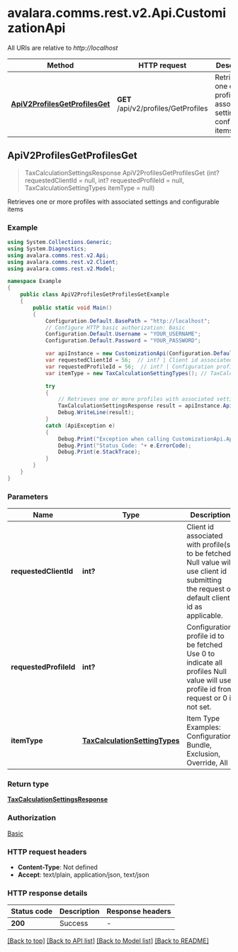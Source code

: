 # avalara.comms.rest.v2.Api.CustomizationApi

All URIs are relative to *http://localhost*

Method | HTTP request | Description
------------- | ------------- | -------------
[**ApiV2ProfilesGetProfilesGet**](CustomizationApi.md#apiv2profilesgetprofilesget) | **GET** /api/v2/profiles/GetProfiles | Retrieves one or more profiles with associated settings and configurable items



## ApiV2ProfilesGetProfilesGet

> TaxCalculationSettingsResponse ApiV2ProfilesGetProfilesGet (int? requestedClientId = null, int? requestedProfileId = null, TaxCalculationSettingTypes itemType = null)

Retrieves one or more profiles with associated settings and configurable items

### Example

```csharp
using System.Collections.Generic;
using System.Diagnostics;
using avalara.comms.rest.v2.Api;
using avalara.comms.rest.v2.Client;
using avalara.comms.rest.v2.Model;

namespace Example
{
    public class ApiV2ProfilesGetProfilesGetExample
    {
        public static void Main()
        {
            Configuration.Default.BasePath = "http://localhost";
            // Configure HTTP basic authorization: Basic
            Configuration.Default.Username = "YOUR_USERNAME";
            Configuration.Default.Password = "YOUR_PASSWORD";

            var apiInstance = new CustomizationApi(Configuration.Default);
            var requestedClientId = 56;  // int? | Client id associated with profile(s) to be fetched  Null value will use client id submitting the request or default client id as applicable. (optional) 
            var requestedProfileId = 56;  // int? | Configuration profile id to be fetched  Use 0 to indicate all profiles  Null value will use profile id from request or 0 if not set. (optional) 
            var itemType = new TaxCalculationSettingTypes(); // TaxCalculationSettingTypes | Item Type  Examples:    Configuration, Bundle, Exclusion, Override, All (optional) 

            try
            {
                // Retrieves one or more profiles with associated settings and configurable items
                TaxCalculationSettingsResponse result = apiInstance.ApiV2ProfilesGetProfilesGet(requestedClientId, requestedProfileId, itemType);
                Debug.WriteLine(result);
            }
            catch (ApiException e)
            {
                Debug.Print("Exception when calling CustomizationApi.ApiV2ProfilesGetProfilesGet: " + e.Message );
                Debug.Print("Status Code: "+ e.ErrorCode);
                Debug.Print(e.StackTrace);
            }
        }
    }
}
```

### Parameters


Name | Type | Description  | Notes
------------- | ------------- | ------------- | -------------
 **requestedClientId** | **int?**| Client id associated with profile(s) to be fetched  Null value will use client id submitting the request or default client id as applicable. | [optional] 
 **requestedProfileId** | **int?**| Configuration profile id to be fetched  Use 0 to indicate all profiles  Null value will use profile id from request or 0 if not set. | [optional] 
 **itemType** | [**TaxCalculationSettingTypes**](TaxCalculationSettingTypes.md)| Item Type  Examples:    Configuration, Bundle, Exclusion, Override, All | [optional] 

### Return type

[**TaxCalculationSettingsResponse**](TaxCalculationSettingsResponse.md)

### Authorization

[Basic](../README.md#Basic)

### HTTP request headers

- **Content-Type**: Not defined
- **Accept**: text/plain, application/json, text/json

### HTTP response details
| Status code | Description | Response headers |
|-------------|-------------|------------------|
| **200** | Success |  -  |

[[Back to top]](#)
[[Back to API list]](../README.md#documentation-for-api-endpoints)
[[Back to Model list]](../README.md#documentation-for-models)
[[Back to README]](../README.md)

